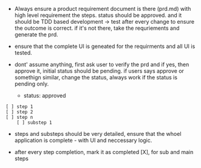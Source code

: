 -   Always ensure a product requirement document is there (prd.md) with high level requirement the steps. status should be approved. and it should be TDD based development -> test after every change to ensure the outcome is correct. if it's not there, take the requriements and generate the prd. 

-   ensure that the complete UI is geneated for the requirments and all UI is tested.

-   dont' assume anything, first ask user to verify the prd and if yes, then approve it, initial status should be pending. if users says approve or somethign similar, change the status, always work if the status is pending only.

    -   status: approved

```
[ ] step 1
[ ] step 2
[ ] step n
    [ ] substep 1
```

-   steps and substeps should be very detailed, ensure that the whoel application is complete - with UI and neccessary logic.

-   after every step completion, mark it as completed [X], for sub and main steps